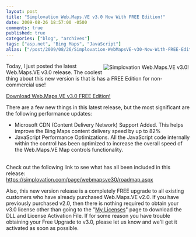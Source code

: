 ```yaml
---
layout: post
title: "Simplovation Web.Maps.VE v3.0 Now With FREE Edition!"
date: 2009-08-26 18:57:00 -0500
comments: true
published: true
categories: ["blog", "archives"]
tags: ["asp.net", "Bing Maps", "JavaScript"]
alias: ["/post/2009/08/26/Simplovation-WebMapsVE-v30-Now-With-FREE-Edition!", "/post/2009/08/26/simplovation-webmapsve-v30-now-with-free-edition!"]
---
```

<!-- more -->
<p><a href="http://simplovation.com"><img style="float: right;margin: 3px;" src="http://simplovation.com/Files/Images/FocusAreaScreenshot.png" border="0" alt="Simplovation Web.Maps.VE v3.0!" /></a>Today, I just posted the latest Web.Maps.VE v3.0 release. The coolest thing about this new version is that is has a FREE Edition for non-commercial use!</p>
<p><a href="http://simplovation.com/download/">Download Web.Maps.VE v3.0 FREE Edition!</a></p>
<p>There are a few new things in this latest release, but the most significant are the following performance updates:</p>
<ul>
<li> Microsoft CDN (Content Delivery Network) Support Added. This helps improve the Bing Maps content delivery speed by up to 82%</li>
<li>JavaScript Performance Optimizations. All the JavaScript code internally within the control has been optimized to increase the overall speed of the Web.Maps.VE Map controls functionality.</li>
</ul>
<p><br /> Check out the following link to see what has all been included in this release:<br /> <a href="https://simplovation.com/page/webmapsve30/roadmap.aspx">https://simplovation.com/page/webmapsve30/roadmap.aspx</a></p>
<p>Also, this new version release is a completely FREE upgrade to all existing customers who have already purchased Web.Maps.VE v2.0. If you have previously purchased v2.0, then there is nothing required to obtain your v3.0 license other than going to the "<a href="http://simplovation.com/mylicenses/">My Licenses</a>" page to download the DLL and License Activation File. If for some reason you have trouble obtaining your Free Upgrade to v3.0, please let us know and we'll get it activated as soon as possible.</p>
